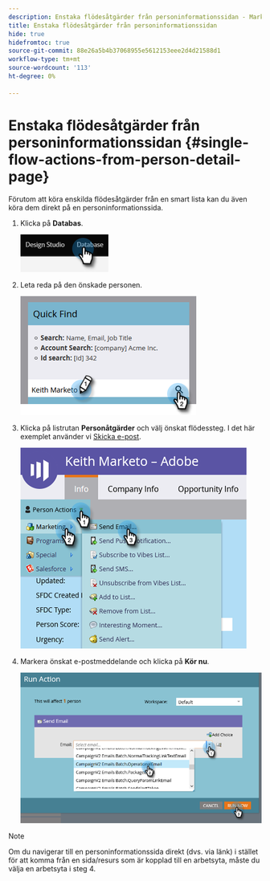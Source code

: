 ```yaml
---
description: Enstaka flödesåtgärder från personinformationssidan - Marketo Docs - produktdokumentation
title: Enstaka flödesåtgärder från personinformationssidan
hide: true
hidefromtoc: true
source-git-commit: 88e26a5b4b37068955e5612153eee2d4d21588d1
workflow-type: tm+mt
source-wordcount: '113'
ht-degree: 0%

---
```


# Enstaka flödesåtgärder från personinformationssidan {#single-flow-actions-from-person-detail-page}

Förutom att köra enskilda flödesåtgärder från en smart lista kan du även köra dem direkt på en personinformationssida.

1. Klicka på **Databas**.

   ![](assets/single-flow-action-from-person-detail-page-1.png)

1. Leta reda på den önskade personen.

   ![](assets/single-flow-action-from-person-detail-page-2.png)

1. Klicka på listrutan **Personåtgärder** och välj önskat flödessteg. I det här exemplet använder vi [Skicka e-post](/help/marketo/product-docs/core-marketo-concepts/smart-campaigns/flow-actions/send-email.md).

   ![](assets/single-flow-action-from-person-detail-page-3.png)

1. Markera önskat e-postmeddelande och klicka på **Kör nu**.

   ![](assets/single-flow-action-from-person-detail-page-4.png)

>[!NOTE]
>
>Om du navigerar till en personinformationssida direkt (dvs. via länk) i stället för att komma från en sida/resurs som är kopplad till en arbetsyta, måste du välja en arbetsyta i steg 4.
